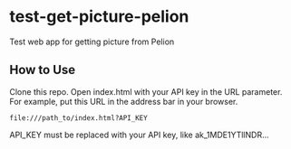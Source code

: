 # test-get-picture-pelion
Test web app for getting picture from Pelion

## How to Use

Clone this repo. Open index.html with your API key in the URL parameter. For example, put this URL in the address bar in your browser.
```
file:///path_to/index.html?API_KEY
```

API_KEY must be replaced with your API key, like ak_1MDE1YTllNDR...
